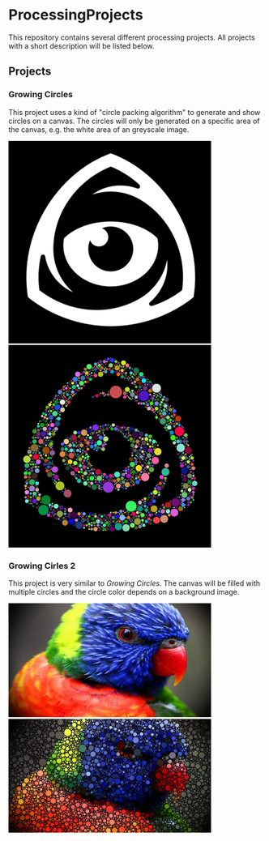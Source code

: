 # ProcessingProjects

This repository contains several different processing projects. All projects with a short description will be listed below.

## Projects
### Growing Circles
This project uses a kind of "circle packing algorithm" to generate and show circles on a canvas. The circles will only be generated on a specific area of the canvas, e.g. the white area of an greyscale image.
<p>
<img src="https://github.com/Thommynator/ProcessingProjects/blob/master/GrowingCircles/GrowingCircles/data/img.jpg" width="400" />
<img src="https://github.com/Thommynator/ProcessingProjects/blob/master/GrowingCircles/GrowingCircles/demo.png" width="400" />
</p>

### Growing Cirles 2
This project is very similar to _Growing Circles_. The canvas will be filled with multiple circles and the circle color depends on a background image.
<p>
<img src="https://github.com/Thommynator/ProcessingProjects/blob/master/GrowingCircles/GrowingCircles2/data/img.jpg" width="400" />
<img src="https://github.com/Thommynator/ProcessingProjects/blob/master/GrowingCircles/GrowingCircles2/demo.jpg" width="400" />
</p>


